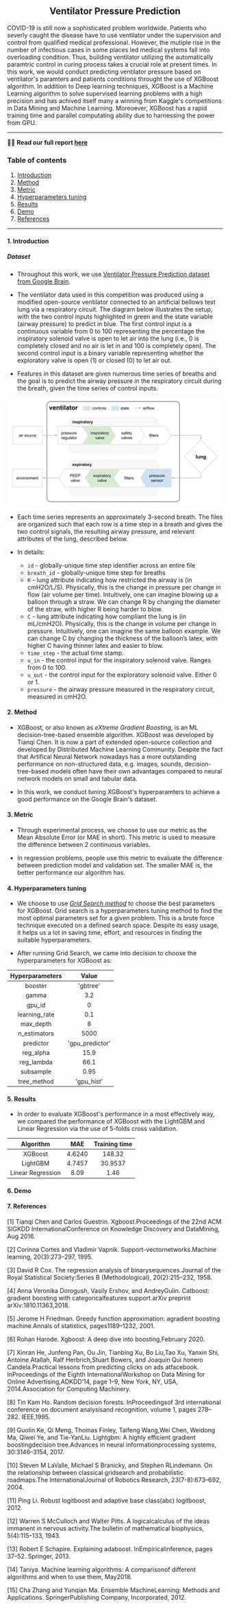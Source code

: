 <div align='center'>
  
## Ventilator Pressure Prediction
</div>

COVID-19 is still now a sophisticated problem worldwide. Patients who severly caught the disease have to use ventilator under the supervision and control from qualified medical professional. However, the mutiple rise in the number of infectious cases in some places led medical systems fall into overloading condition. Thus, building ventilator utilizing the automatically paramtric control in curing process takes a crucial role at present times. In this work, we would conduct predicting ventilator pressure based on ventilator's paramters and patients conditions throught the use of XGBoost algorithm. In addition to Deep learning techniques, XGBoost is a Machine Learning algorithm to solve supervised learning problems with a high precision and has achived itself many a winning from Kaggle's competitions in Data Mining and Machine Learning. Moreoever, XGBoost has a rapid training time and parallel computating ability due to harnessing the power from GPU.

---

🎃🎃 <b> Read our full report [here](https://github.com/DTA-UIT/Ventilator_Pressure_Prediction/blob/main/report.pdf)</b>

### Table of contents
1. [Introduction](#1-introduction)
2. [Method](#2-method)
3. [Metric](#3-metric)
4. [Hyperparameters tuning](#4-hyperparameters-tuning)
5. [Results](#5-results)
6. [Demo](#6-demo)
7. [References](#7-references)
----
#### 1. Introduction 
##### Dataset
- Throughout this work, we use [Ventilator Pressure Prediction dataset from Google Brain](https://www.kaggle.com/c/ventilator-pressure-prediction).
- The ventilator data used in this competition was produced using a modified open-source ventilator connected to an artificial bellows test lung via a respiratory circuit. The diagram below illustrates the setup, with the two control inputs highlighted in green and the state variable (airway pressure) to predict in blue. The first control input is a continuous variable from 0 to 100 representing the percentage the inspiratory solenoid valve is open to let air into the lung (i.e., 0 is completely closed and no air is let in and 100 is completely open). The second control input is a binary variable representing whether the exploratory valve is open (1) or closed (0) to let air out.      

- Features in this dataset are given numerous time series of breaths and the goal is to predict the airway pressure in the respiratory circuit during the breath, given the time series of control inputs.
<div align='center'>
  <img src="https://raw.githubusercontent.com/google/deluca-lung/main/assets/2020-10-02%20Ventilator%20diagram.svg" alt="dataset">
</div>

- Each time series represents an approximately 3-second breath. The files are organized such that each row is a time step in a breath and gives the two control signals, the resulting airway pressure, and relevant attributes of the lung, described below.       

- In details:
  - `id` - globally-unique time step identifier across an entire file         
  - `breath_id` - globally-unique time step for breaths        
  - `R` - lung attribute indicating how restricted the airway is (in cmH2O/L/S). Physically, this is the change in pressure per change in flow (air volume per time). Intuitively, one can imagine blowing up a balloon through a straw. We can change R by changing the diameter of the straw, with higher R being harder to blow.         
  - `C` - lung attribute indicating how compliant the lung is (in mL/cmH2O). Physically, this is the change in volume per change in pressure. Intuitively, one can imagine the same balloon example. We can change C by changing the thickness of the balloon’s latex, with higher C having thinner latex and easier to blow.      
  - `time_step` - the actual time stamp.     
  - `u_in` - the control input for the inspiratory solenoid valve. Ranges from 0 to 100.    
  - `u_out` - the control input for the exploratory solenoid valve. Either 0 or 1.      
  - `pressure` - the airway pressure measured in the respiratory circuit, measured in cmH2O. 
  
#### 2. Method
- XGBoost, or also known as *eXtreme Gradient Boosting*, is an ML decision-tree-based ensemble algorithm. XGBoost was developed by Tianqi Chen. It is now a part of extended open-source collection and developed by Distributed Machine Learning Community. Despite the fact that Artifical Neural Network nowadays has a more outstanding performance on non-structured data, e.g. images, sounds, decision-tree-based models often have their own advantages compared to neural network models on  small and tabular data.    

- In this work, we conduct tuning XGBoost's hyperparamters to achieve a good performance on the Google Brain's dataset.
#### 3. Metric
- Through experimental process, we choose to use our metric as the Mean Absolute Error (or MAE in short). This metric is used to measure the difference between 2 continuous variables.     

- In regression problems, people use this metric to evaluate the difference between prediction model and validation set. The smaller MAE is, the better performance our algorithm has.
#### 4. Hyperparameters tuning
- We choose to use *[Grid Search method](https://scikit-learn.org/stable/modules/generated/sklearn.model_selection.GridSearchCV.html)* to choose the best parameters for XGBoost. Grid search is a hyperparameters tuning method to find the most optimal parameters set for a given problem. This is a brute force technique executed on a defined search space. Despite its easy usage, it helps us a lot in saving time, effort, and resources in finding the suitable hyperparameters.      

- After running Grid Search, we came into decision to choose the hyperparameters for XGBoost as:

<div align="center">
	
| Hyperparameters | Value |
|:---:|:---:|
| booster | 'gbtree' |  
| gamma | 3.2 |
| gpu_id | 0 |
| learning_rate | 0.1 |
| max_depth | 8 | 
| n_estimators | 5000 |
| predictor | 'gpu_predictor' |
| reg_alpha | 15.9 |
| reg_lambda | 66.1 |
| subsample | 0.95 |
| tree_method | 'gpu_hist' |
</div>

#### 5. Results
- In order to evaluate XGBoost's performance in a most effectively way, we compared the performance of XGBoost with the LightGBM and Linear Regression via the use of 5-folds cross validation.

<div align="center">
	
| Algorithm | MAE | Training time |
|:---:|:---:|:---:|
| XGBoost | 4.6240 | 148.32 |
| LightGBM | 4.7457  | 30.9537 |
| Linear Regression |  8.09 | 1.46 |
</div>

#### 6. Demo

#### 7. References
[1] Tianqi Chen and Carlos Guestrin. Xgboost.Proceedings of the 22nd ACM SIGKDD InternationalConference on Knowledge Discovery and DataMining, Aug 2016.

[2] Corinna Cortes and Vladimir Vapnik. Support-vectornetworks.Machine learning, 20(3):273–297, 1995.

[3] David R Cox. The regression analysis of binarysequences.Journal of the Royal Statistical Society:Series B (Methodological), 20(2):215–232, 1958.

[4] Anna Veronika Dorogush, Vasily Ershov, and AndreyGulin. Catboost: gradient boosting with categoricalfeatures support.arXiv preprint arXiv:1810.11363,2018.

[5] Jerome H Friedman. Greedy function approximation: agradient boosting machine.Annals of statistics, pages1189–1232, 2001.

[6] Rohan Harode. Xgboost: A deep dive into boosting,February 2020.

[7] Xinran He, Junfeng Pan, Ou Jin, Tianbing Xu, Bo Liu,Tao Xu, Yanxin Shi, Antoine Atallah, Ralf Herbrich,Stuart Bowers, and Joaquin Qui ̃nonero Candela.Practical lessons from predicting clicks on ads atfacebook. InProceedings of the Eighth InternationalWorkshop on Data Mining for Online Advertising,ADKDD’14, page 1–9, New York, NY, USA, 2014.Association for Computing Machinery.

[8] Tin Kam Ho. Random decision forests. InProceedingsof 3rd international conference on document analysisand recognition, volume 1, pages 278–282. IEEE,1995.

[9] Guolin Ke, Qi Meng, Thomas Finley, Taifeng Wang,Wei Chen, Weidong Ma, Qiwei Ye, and Tie-YanLiu. Lightgbm: A highly efficient gradient boostingdecision tree.Advances in neural informationprocessing systems, 30:3146–3154, 2017.

[10] Steven M LaValle, Michael S Branicky, and Stephen RLindemann. On the relationship between classical gridsearch and probabilistic roadmaps.The InternationalJournal of Robotics Research, 23(7-8):673–692, 2004.

[11] Ping Li. Robust logitboost and adaptive base class(abc) logitboost, 2012.

[12] Warren S McCulloch and Walter Pitts. A logicalcalculus of the ideas immanent in nervous activity.The bulletin of mathematical biophysics, 5(4):115–133, 1943.

[13] Robert E Schapire. Explaining adaboost. InEmpiricalinference, pages 37–52. Springer, 2013.

[14] Taniya. Machine learning algorithms: A comparisonof different algorithms and when to use them, May2018.

[15] Cha Zhang and Yunqian Ma. Ensemble MachineLearning: Methods and Applications. SpringerPublishing Company, Incorporated, 2012.
